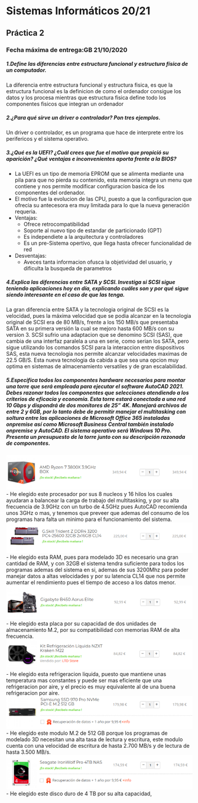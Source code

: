 # Sistemas Informáticos 20/21
## Práctica 2
### Fecha máxima de entrega:GB 21/10/2020
##### 1.Define las diferencias entre estructura funcional y estructura física de un computador.
La diferencia entre estructura funcional y estructura fisica, es que la estructura funcional es la definicion de como el ordenador consigue los datos y los procesa mientras que estructura fisica define todo los componentes fisicos que integran un ordenador
##### 2.¿Para qué sirve un driver o controlador? Pon tres ejemplos.
Un driver o controlador, es un programa que hace de interprete entre los perifericos y el sistema operativo.
##### 3.¿Qué  es  la  UEFI?  ¿Cuál  crees  que  fue  el  motivo  que  propició  su  aparición?  ¿Qué ventajas e inconvenientes aporta frente a la BIOS? 
- La UEFI es un tipo de memoria EPROM que se alimenta mediante una pila para que no pierda su contenido, esta memoria integra un menu que contiene y nos permite modificar configuracion basica de los componentes del ordenador.
- El motivo fue la evolucion de las CPU, puesto a que la configuracion que ofrecia su antecesora era muy limitada para lo que la nueva generación requeria.
- Ventajas:
    - Ofrece retrocompatibilidad
    - Soporte al nuevo tipo de estandar de particionado (GPT)
    - Es independiete a la arquitectura y controladores
    - Es un pre-Sistema opertivo, que llega hasta ofrecer funcionalidad de red
- Desventajas:
    - Aveces tanta informacion ofusca la objetividad del usuario, y dificulta la busqueda de parametros
##### 4.Explica las diferencias entre SATA y SCSI. Investiga si SCSI sigue teniendo aplicaciones hoy en día, explicando cuáles son y por qué sigue siendo interesante en el caso de que las tenga.
La gran diferencia entre SATA y la tecnologia original de SCSI es la velocidad, pues la máxima velocidad que se podia alcanzar en la tecnologia original de SCSI era de 80 MB/s, frente a los 150 MB/s que presentaba SATA en su primera versión la cual se mejoro hasta 600 MB/s con su version 3.
SCSI sufrio una adaptacion que se denomino SCSI (SAS), que cambia de una interfaz paralela a una en serie, como serian los SATA, pero sigue utilizando los comandos SCSI para la interaccion entre dispositivos SAS, esta nueva tecnologia nos permite alcanzar velocidades maximas de 22.5 GB/S.
Esta nueva tecnologia da cabida a que sea una opcion muy optima en sistemas de almacenamiento versatiles y de gran escalabilidad.
##### 5.Especifica todos los componentes hardware necesarios para montar una torre que será empleada   para   ejecutar   el   software   AutoCAD   2021.   Debes   razonar   todos   los componentes  que  selecciones  atendiendo  a  los  criterios  de  eficacia  y  economía.  Esta torre  estará  conectada  a  una  red  10  Gbps  y  dispondrá  de  dos  monitores  de  25”  4K. Manejará  archivos  de  entre  2  y  6GB,  por  lo  tanto  debe  de  permitir  manejar  el multitasking  con  soltura  entre  las  aplicaciones  de  Microsoft  Office  365  instaladas onpremise   así   como   Microsoft   Business   Central   también   instalado   onpremise   y AutoCAD.  El  sistema  operativo  será  Windows  10  Pro.  Presenta  un  presupuesto  de  la torre junto con su descripción razonada de componentes.
<img src="https://github.com/Eric212/SSII/blob/master/cpu.png"/>
- He elegido este procesador por sus 8 nucleos y 16 hilos los cuales ayudaran a balancear la carga de trabajo del multitasking, y por su alta frecuencia de 3.9GHz con un turbo de 4.5GHz pues AutoCAD recomienda unos 3GHz o mas, y tenemos que preveer que ademas del consumo de los programas hara falta un minimo para el funcionamiento del sistema.
<img src="https://github.com/Eric212/SSII/blob/master/ram.png"/>
- He elegido esta RAM, pues para modelado 3D es necesario una gran cantidad de RAM, y con 32GB el sistema tendra suficiente para todos los programas ademas del sistema en si, ademas de sus 3200Mhz para poder manejar datos a altas velocidades y por su latencia CL14 que nos permite aumentar el rendimiento pues el tiempo de acceso a los datos menor.
<img src="https://github.com/Eric212/SSII/blob/master/placa.png"/>
- He elegido esta placa por su capacidad de dos unidades de almacenamiento M.2, por su compatibilidad con memorias RAM de alta frecuencia.
<img src="https://github.com/Eric212/SSII/blob/master/liquida.png"/>
- He elegido esta refrigeracion liquida, puesto que mantiene unas temperatura mas constantes y puede ser mas eficiente que una refrigeracion por aire, y el precio es muy equivalente al de una buena refrigeracion por aire.
<img src="https://github.com/Eric212/SSII/blob/master/m.principal.png"/>
- He elegido este modulo M.2 de 512 GB porque los programas de modelado 3D necesitan una alta tasa de lectura y escritura, este modulo cuenta con una velocidad de escritura de hasta 2.700 MB/s y de lectura de hasta 3.500 MB/s.
<img src="https://github.com/Eric212/SSII/blob/master/m.secundaria.png"/>
- He elegido este disco duro de 4 TB por su alta capacidad, 
